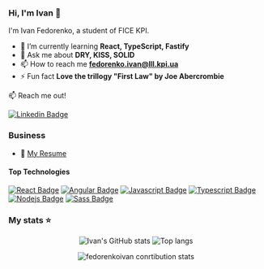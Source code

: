 ### Hi, I'm Ivan 👋

I'm Ivan Fedorenko, a student of FICE KPI. 
- 🌱 I’m currently learning **React, TypeScript, Fastify**
- 💬 Ask me about **DRY, KISS, SOLID**
- 📫 How to reach me **fedorenko.ivan@lll.kpi.ua**
- ⚡ Fun fact **Love the trillogy "First Law" by Joe Abercrombie**

:mailbox: Reach me out!

[![Linkedin Badge](https://img.shields.io/badge/-FedorenkoIvan-0e76a8?style=flat&labelColor=0e76a8&logo=linkedin&logoColor=white)](https://www.linkedin.com/in/ivan-fedorenko-8254b0352/) 
### Business 
- :paperclip: [My Resume](https://www.linkedin.com/feed/update/urn:li:activity:7298609490717736960/)

#### Top Technologies

[![React Badge](https://img.shields.io/badge/-React-61DBFB?style=for-the-badge&labelColor=black&logo=react&logoColor=61DBFB)](#) 
[![Angular Badge](https://img.shields.io/badge/-Angular-red?style=for-the-badge&labelColor=black&logo=angular&logoColor=red)](#) 
[![Javascript Badge](https://img.shields.io/badge/-Javascript-F0DB4F?style=for-the-badge&labelColor=black&logo=javascript&logoColor=F0DB4F)](#) [![Typescript Badge](https://img.shields.io/badge/-Typescript-007acc?style=for-the-badge&labelColor=black&logo=typescript&logoColor=007acc)](#) [![Nodejs Badge](https://img.shields.io/badge/-Nodejs-3C873A?style=for-the-badge&labelColor=black&logo=node.js&logoColor=3C873A)](#) 
[![Sass Badge](https://img.shields.io/badge/-Sass-e535ab?style=for-the-badge&labelColor=black&logo=sass&logoColor=e535ab)](#)

### My stats ⭐

<div align="center">
<img alt="Ivan's GitHub stats" src="https://github-readme-stats.vercel.app/api?username=fedorenkoivan&show_icons=true&theme=transparent"/>
<img alt="Top langs" src="https://github-readme-stats.vercel.app/api/top-langs/?username=fedorenkoivan&layout=compact&&langs_count=8"/>

<p><img align="center" src="https://github-readme-streak-stats.herokuapp.com/?user=fedorenkoivan&" alt="fedorenkoivan conrtibution stats" /></p>
</div>
